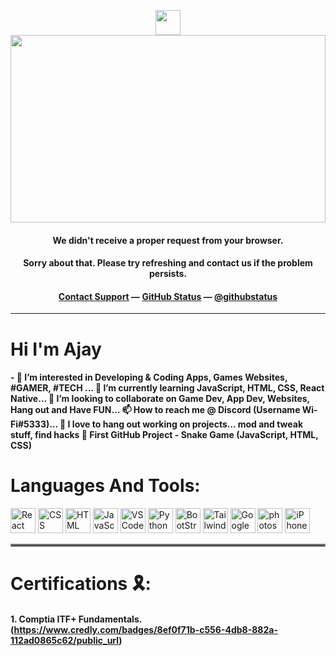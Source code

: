 <p align="center">
	<img width="40" src="https://github.githubassets.com/images/mona-loading-default.gif">
<img width="100%" height="300px" src="https://raw.githubusercontent.com/rahulbanerjee26/githubProfileReadmeGenerator/main/banners/banner7.png">
<h4 align="center"><strong>We didn't receive a proper request from your browser.</strong></h4>
<h4 align="center">Sorry about that. Please try refreshing and contact us if the problem persists.</h4>
<h4 align="center">
	<a href="https://www.youtube.com/watch?v=dQw4w9WgXcQ">Contact Support</a> —
	<a href="https://www.youtube.com/watch?v=dQw4w9WgXcQ">GitHub Status</a> —
	<a href="https://www.youtube.com/watch?v=dQw4w9WgXcQ">@githubstatus</a>
</h4>
<p></p>
<p></p>
</p>
<hr>

# Hi I'm Ajay
#### - 👀 I’m interested in Developing & Coding Apps, Games Websites, #GAMER, #TECH ... 🌱 I’m currently learning JavaScript, HTML, CSS, React Native... 💞️ I’m looking to collaborate on Game Dev, App Dev, Websites, Hang out and Have FUN... 📫 How to reach me @ Discord (Username Wi-Fi#5333)... 🤗 I love to hang out working on projects... mod and tweak stuff, find hacks 🐍 First GitHub Project - Snake Game (JavaScript, HTML, CSS)
# Languages And Tools:
 <div>
  <img src="https://github.com/SPABOI/devicon/blob/master/icons/react/react-original-wordmark.svg" title="React" alt="React" width="40" height="40"/>
  <img src="https://github.com/SPABOI/devicon/blob/master/icons/css3/css3-plain-wordmark.svg"  title="CSS3" alt="CSS" width="40" height="40"/>
  <img src="https://github.com/SPABOI/devicon/blob/master/icons/html5/html5-original.svg" title="HTML5" alt="HTML" width="40" height="40"/>
  <img src="https://github.com/SPABOI/devicon/blob/master/icons/javascript/javascript-original.svg" title="JavaScript" alt="JavaScript" width="40" height="40"/>
  <img src="https://github.com/SPABOI/devicon/blob/master/icons/vscode/vscode-original.svg" title="VS Code" alt="VS Code" width="40" height="40"/>
  <img src="https://github.com/SPABOI/devicon/blob/master/icons/python/python-original.svg" title="Python" alt="Python" width="40" height="40"/>
  <img src="https://github.com/SPABOI/devicon/blob/master/icons/bootstrap/bootstrap-original.svg" titel="BootStrap" alt="BootStrap" width="40" height="40"/>
  <img src="https://github.com/SPABOI/devicon/blob/master/icons/tailwindcss/tailwindcss-plain.svg" title="Tailwind CSS" alt="Tailwind CSS" width="40" height="40"/>
  <img src="https://github.com/SPABOI/devicon/blob/master/icons/google/google-original.svg" title="Google" alt="Google" width="40" height="40"/>
 <img src="https://github.com/SPABOI/devicon/blob/master/icons/photoshop/photoshop-plain.svg" title="photoshop" alt="photoshop" width="40" height="40"/> 
  <img src="https://github.com/SPABOI/devicon/blob/master/icons/windows8/windows8-original.svg" title="iPhone" alt="iPhone" width="40" height="40"/>
       </div>
<hr style="border:2px solid gray"> </hr>

# Certifications 🎗️:

#### 1. Comptia ITF+ Fundamentals. (https://www.credly.com/badges/8ef0f71b-c556-4db8-882a-112ad0865c62/public_url)
